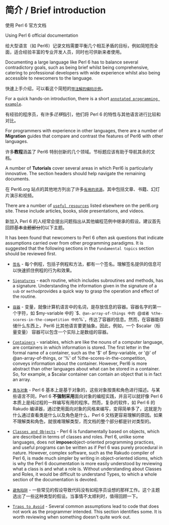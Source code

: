 # 简介 / Brief introduction

使用 Perl 6 官方文档

Using Perl 6 official documentation

给大型语言（如 Perl6）记录文档需要平衡几个相互矛盾的目标，例如简短而全面，适合经验丰富的专业开发人员，同时也可供新来者使用。

Documenting a large language like Perl 6 has to balance several contradictory goals, such as being brief whilst being comprehensive, catering to professional developers with wide experience whilst also being accessible to newcomers to the language.

快速上手介绍，可以看这个简短的[`带注解的编码示例`](https://rakudocs.github.io/language/101-basics)。

For a quick hands-on introduction, there is a short [`annotated programming example`](https://rakudocs.github.io/language/101-basics).

有经验的程序员，有许多*迁移*指引，他们将 Perl 6 的特性与其他语言进行比较和对比。

For programmers with experience in other languages, there are a number of **Migration** guides that compare and contrast the features of Perl6 with other languages.

许多**教程**涵盖了 Perl6 特别创新的几个领域。节标题应该有助于导航其余的文档。

A number of **Tutorials** cover several areas in which Perl6 is particularly innovative. The section headers should help navigate the remaining documents.

在 Perl6.org 站点的其他地方列出了许多[`有用的资源`](https://perl6.org/resources)。其中包括文章、书籍、幻灯片演示和视频。

There are a number of [`useful resources`](https://perl6.org/resources) listed elsewhere on the perl6.org site. These include articles, books, slide presentations, and videos.

新加入 Perl 6 的人经常会提出问题指出从其他编程范例中继承的假设。建议首先回顾~~基本主题部分~~的以下主题。

It has been found that newcomers to Perl 6 often ask questions that indicate assumptions carried over from other programming paradigms. It is suggested that the following sections in the `Fundamental topics` section should be reviewed first.

- [`签名`](https://rakudocs.github.io/type/Signature) - 每个例程，包括子例程和方法，都有一个签名。理解签名提供的信息可以快速抓住例程的行为和效果。

- [`Signatures`](https://rakudocs.github.io/type/Signature) - each routine, which includes subroutines and methods, has a signature. Understanding the information given in the signature of a `sub` or `method`provides a quick way to grasp the operation and effect of the routine.

- [`容器`](http://rakudocs.github.io/language/containers) - 变量，就像计算机语言中的名词，是存放信息的容器。容器名字的第一个字符，如 $my-variable 中的 `$`、@an-array-of-things 中的 `@` 或者 %the-scores-in-the-competition 中的 `%`，传达了容器的信息。然而，在容器能存储什么东西上，Perl6 比其他语言要更抽象。因此，例如，一个 $scalar（标量变量） 容器可以包含一个实际上是数组的容器。

- [`Containers`](https://rakudocs.github.io/language/containers) - variables, which are like the nouns of a computer language, are containers in which information is stored. The first letter in the formal name of a container, such as the '$' of $my-variable, or '@' of @an-array-of-things, or '%' of %the-scores-in-the-competition, conveys information about the container. However, Perl6 is more abstract than other languages about what can be stored in a container. So, for example, a $scalar container can contain an object that is in fact an array.

- [`类与对象`](https://rakudocs.github.io/language/classtut) - Perl 6 基本上是基于对象的，这些对象按类和角色进行描述。与某些语言不同，Perl 6 **不强制采用**面向对象的编程实践，并且可以就好像 Perl 6 本质上是纯过程的一样编写有用的程序。然而，复杂的软件，如 Perl 6 的 Rakudo 编译器，通过使用面向对象的风格来编写，变得简单多了，这就是为什么通过查看类是什么以及角色是什么，Perl 6 文档更容易理解的原因。如果不理解类和角色，就很难理解类型，而文档的整个部分都是针对类型的。

- [`Classes and Objects`](https://rakudocs.github.io/language/classtut) - Perl 6 is fundamentally based on objects, which are described in terms of classes and roles. Perl 6, unlike some languages, does not **impose**object-oriented programming practices, and useful programs can be written as if Perl 6 was purely procedural in nature. However, complex software, such as the Rakudo compiler of Perl 6, is made much simpler by writing in object-oriented idioms, which is why the Perl 6 documentation is more easily understood by reviewing what a class is and what a role is. Without understanding about Classes and Roles, it would be difficult to understand Types, to which a whole section of the documentation is devoted.

- [`避免陷阱`](https://rakudocs.github.io/language/traps) - 一些常见的假设导致代码没有如程序员设想的那样工作。这个主题选出了一些这种类型的假设。当事情不太顺利时，值得回顾一下。

- [`Traps to Avoid`](https://rakudocs.github.io/language/traps) - Several common assumptions lead to code that does not work as the programmer intended. This section identifies some. It is worth reviewing when something doesn't quite work out.